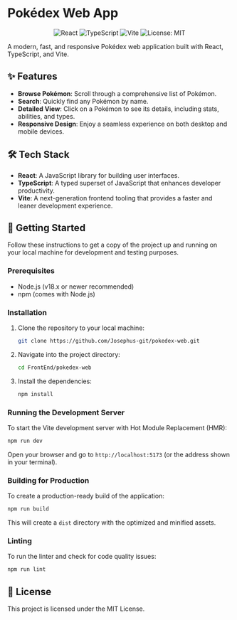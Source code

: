 # Pokédex Web App

<p align="center">
  <img src="https://img.shields.io/badge/react-%2320232a.svg?style=for-the-badge&logo=react&logoColor=%2361DAFB" alt="React"/>
  <img src="https://img.shields.io/badge/typescript-%23007ACC.svg?style=for-the-badge&logo=typescript&logoColor=white" alt="TypeScript"/>
  <img src="https://img.shields.io/badge/vite-%23646CFF.svg?style=for-the-badge&logo=vite&logoColor=white" alt="Vite"/>
  <img src="https://img.shields.io/badge/License-MIT-yellow.svg?style=for-the-badge" alt="License: MIT"/>
</p>

A modern, fast, and responsive Pokédex web application built with React, TypeScript, and Vite.

## ✨ Features

- **Browse Pokémon**: Scroll through a comprehensive list of Pokémon.
- **Search**: Quickly find any Pokémon by name.
- **Detailed View**: Click on a Pokémon to see its details, including stats, abilities, and types.
- **Responsive Design**: Enjoy a seamless experience on both desktop and mobile devices.

## 🛠️ Tech Stack

- **React**: A JavaScript library for building user interfaces.
- **TypeScript**: A typed superset of JavaScript that enhances developer productivity.
- **Vite**: A next-generation frontend tooling that provides a faster and leaner development experience.

## 🚀 Getting Started

Follow these instructions to get a copy of the project up and running on your local machine for development and testing purposes.

### Prerequisites

- Node.js (v18.x or newer recommended)
- npm (comes with Node.js)

### Installation

1.  Clone the repository to your local machine:
    ```sh
    git clone https://github.com/Josephus-git/pokedex-web.git
    ```
2.  Navigate into the project directory:
    ```sh
    cd FrontEnd/pokedex-web
    ```
3.  Install the dependencies:
    ```sh
    npm install
    ```

### Running the Development Server

To start the Vite development server with Hot Module Replacement (HMR):

```sh
npm run dev
```

Open your browser and go to `http://localhost:5173` (or the address shown in your terminal).

### Building for Production

To create a production-ready build of the application:

```sh
npm run build
```

This will create a `dist` directory with the optimized and minified assets.

### Linting

To run the linter and check for code quality issues:

```sh
npm run lint
```

## 📄 License

This project is licensed under the MIT License. 
